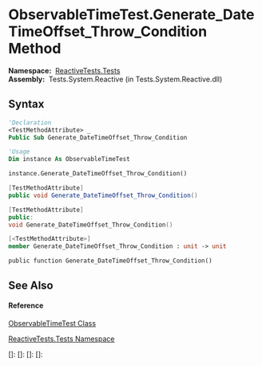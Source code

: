 # ObservableTimeTest.Generate\_DateTimeOffset\_Throw\_Condition Method

**Namespace:**  [ReactiveTests.Tests](ReactiveTests.Tests\ReactiveTests.Tests.md)  
**Assembly:**  Tests.System.Reactive (in Tests.System.Reactive.dll)

## Syntax

```vb
'Declaration
<TestMethodAttribute> _
Public Sub Generate_DateTimeOffset_Throw_Condition
```

```vb
'Usage
Dim instance As ObservableTimeTest

instance.Generate_DateTimeOffset_Throw_Condition()
```

```csharp
[TestMethodAttribute]
public void Generate_DateTimeOffset_Throw_Condition()
```

```c++
[TestMethodAttribute]
public:
void Generate_DateTimeOffset_Throw_Condition()
```

```fsharp
[<TestMethodAttribute>]
member Generate_DateTimeOffset_Throw_Condition : unit -> unit 
```

```jscript
public function Generate_DateTimeOffset_Throw_Condition()
```

## See Also

#### Reference

[ObservableTimeTest Class](ObservableTimeTest\ObservableTimeTest.md)

[ReactiveTests.Tests Namespace](ReactiveTests.Tests\ReactiveTests.Tests.md)

[]: 
[]: 
[]: 
[]: 